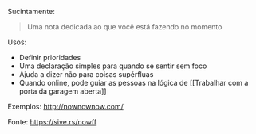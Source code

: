 Sucintamente:
> Uma nota dedicada ao que você está fazendo no momento

Usos:
+ Definir prioridades
+ Uma declaração simples para quando se sentir sem foco
+ Ajuda a dizer não para coisas supérfluas
+ Quando online, pode guiar as pessoas na lógica de [[Trabalhar com a porta da garagem aberta]]

Exemplos:
http://nownownow.com/

Fonte: 
https://sive.rs/nowff